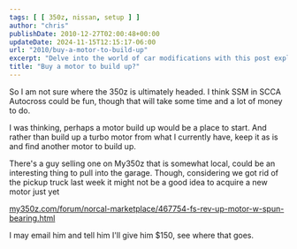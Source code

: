 ```yaml
---
tags: [ [ 350z, nissan, setup ] ]
author: "chris"
publishDate: 2010-12-27T02:00:48+00:00
updateDate: 2024-11-15T12:15:17-06:00
url: "2010/buy-a-motor-to-build-up"
excerpt: "Delve into the world of car modifications with this post exploring the possibilities for a 350z motor build for SCCA Autocross."
title: "Buy a motor to build up?"
---
```


So I am not sure where the 350z is ultimately headed. I think SSM in SCCA Autocross could be fun, though that will take some time and a lot of money to do.

I was thinking, perhaps a motor build up would be a place to start. And rather than build up a turbo motor from what I currently have, keep it as is and find another motor to build up.

There's a guy selling one on My350z that is somewhat local, could be an interesting thing to pull into the garage. Though, considering we got rid of the pickup truck last week it might not be a good idea to acquire a new motor just yet

<a href="https://my350z.com/forum/norcal-marketplace/467754-fs-rev-up-motor-w-spun-bearing.html">my350z.com/forum/norcal-marketplace/467754-fs-rev-up-motor-w-spun-bearing.html</a>

I may email him and tell him I'll give him $150, see where that goes.
